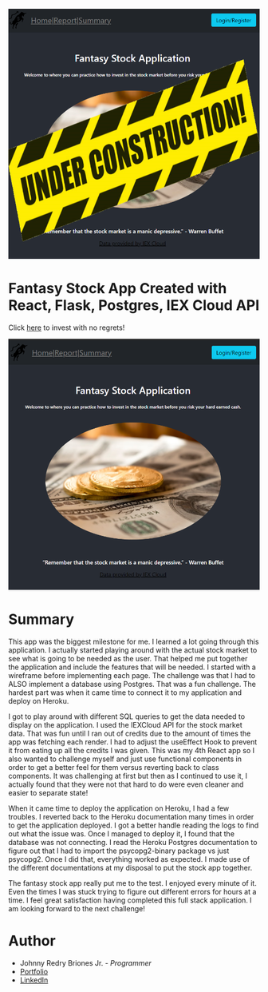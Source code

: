 ![Under Construction](src/stockAppUnderConstructionReadMe.png)

<!-- Installation Instructions
1) Install postgres
2) Run backup.sql script in sql_backup directory -->

# Fantasy Stock App Created with React, Flask, Postgres, IEX Cloud API

Click [here](https://fantasy-stock-app.herokuapp.com/) to invest with no regrets!

![Fantasy Stock App](.\src\images\readMePicture.png)

# Summary

This app was the biggest milestone for me. I learned a lot going through this application. I actually started playing around with the actual stock market to see what is going to be needed as the user. That helped me put together the application and include the features that will be needed. I started with a wireframe before implementing each page. The challenge was that I had to ALSO implement a database using Postgres. That was a fun challenge. The hardest part was when it came time to connect it to my application and deploy on Heroku.

I got to play around with different SQL queries to get the data needed to display on the application. I used the IEXCloud API for the stock market data. That was fun until I ran out of credits due to the amount of times the app was fetching each render. I had to adjust the useEffect Hook to prevent it from eating up all the credits I was given. This was my 4th React app so I also wanted to challenge myself and just use functional components in order to get a better feel for them versus reverting back to class components. It was challenging at first but then as I continued to use it, I actually found that they were not that hard to do were even cleaner and easier to separate state!

When it came time to deploy the application on Heroku, I had a few troubles. I reverted back to the Heroku documentation many times in order to get the application deployed. I got a better handle reading the logs to find out what the issue was. Once I managed to deploy it, I found that the database was not connecting. I read the Heroku Postgres documentation to figure out that I had to import the psycopg2-binary package vs just psycopg2. Once I did that, everything worked as expected. I made use of the different documentations at my disposal to put the stock app together.

The fantasy stock app really put me to the test. I enjoyed every minute of it. Even the times I was stuck trying to figure out different errors for hours at a time. I feel great satisfaction having completed this full stack application. I am looking forward to the next challenge!

# Author
* Johnny Redry Briones Jr. - *Programmer*
* [Portfolio](https://www.johnnybrionesjr.com/)
* [LinkedIn](https://www.linkedin.com/in/johnny-briones-b6068383/)